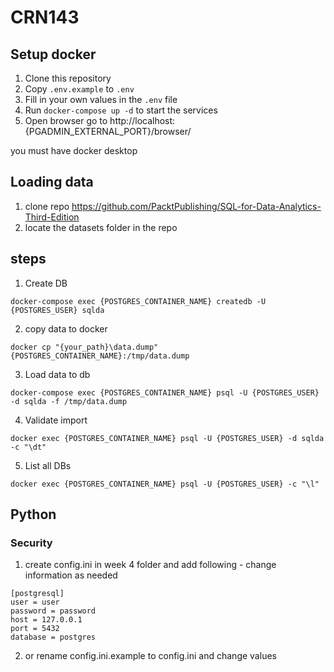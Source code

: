 # CRN143

## Setup docker

1. Clone this repository
2. Copy `.env.example` to `.env`
3. Fill in your own values in the `.env` file
4. Run `docker-compose up -d` to start the services
5. Open browser go to http://localhost:{PGADMIN_EXTERNAL_PORT}/browser/

you must have docker desktop

## Loading data

1. clone repo https://github.com/PacktPublishing/SQL-for-Data-Analytics-Third-Edition
2. locate the datasets folder in the repo

## steps

1. Create DB
```{powershell}
docker-compose exec {POSTGRES_CONTAINER_NAME} createdb -U {POSTGRES_USER} sqlda
```

2. copy data to docker
```{powershell}
docker cp "{your_path}\data.dump" {POSTGRES_CONTAINER_NAME}:/tmp/data.dump
```

3. Load data to db
```{powershell}
docker-compose exec {POSTGRES_CONTAINER_NAME} psql -U {POSTGRES_USER} -d sqlda -f /tmp/data.dump
```

4. Validate import
```{powershell}
docker exec {POSTGRES_CONTAINER_NAME} psql -U {POSTGRES_USER} -d sqlda -c "\dt"
```

5. List all DBs
```{powershell}
docker exec {POSTGRES_CONTAINER_NAME} psql -U {POSTGRES_USER} -c "\l"
```

## Python 

### Security

1. create config.ini in week 4 folder and add following - change information as needed
```
[postgresql]
user = user
password = password
host = 127.0.0.1
port = 5432
database = postgres
```

2. or rename config.ini.example to config.ini and change values